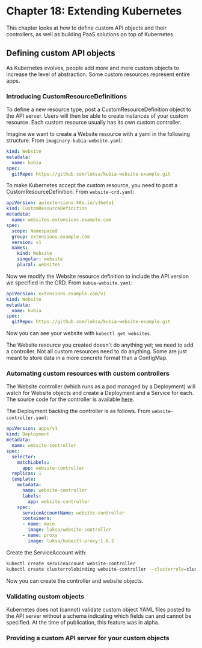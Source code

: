 # Chapter 18: Extending Kubernetes

This chapter looks at how to define custom API objects and their controllers, as well as building PaaS solutions on top of Kubernetes.

## Defining custom API objects

As Kubernetes evolves, people add more and more custom objects to increase the level of abstraction. Some custom resources represent entire apps.

### Introducing CustomResourceDefinitions

To define a new resource type, post a CustomResourceDefinition object to the API server. Users will then be able to create instances of your custom resource. Each custom resource usually has its own custom controller.

Imagine we want to create a Website resource with a yaml in the following structure. From `imaginary-kubia-website.yaml`:

```yaml
kind: Website
metadata:
  name: kubia
spec:
  gitRepo: https://github.com/luksa/kubia-website-example.git
```

To make Kubernetes accept the custom resource, you need to post a CustomResourceDefinition. From `website-crd.yaml`:

```yaml
apiVersion: apiextensions.k8s.io/v1beta1
kind: CustomResourceDefinition
metadata:
  name: websites.extensions.example.com
spec:
  scope: Namespaced
  group: extensions.example.com
  version: v1
  names:
    kind: Website
    singular: website
    plural: websites
```

Now we modify the Website resource definition to include the API version we specified in the CRD. From `kubia-website.yaml`:

```yaml
apiVersion: extensions.example.com/v1
kind: Website
metadata:
  name: kubia
spec:
  gitRepo: https://github.com/luksa/kubia-website-example.git
```

Now you can see your website with `kubectl get websites`.

The Website resource you created doesn't do anything yet; we need to add a controller. Not all custom resources need to do anything. Some are just meant to store data in a more concrete format than a ConfigMap.

### Automating custom resources with custom controllers

The Website controller (which runs as a pod managed by a Deployment) will watch for Website objects and create a Deployment and a Service for each. The source code for the controller is available [here](https://github.com/luksa/k8s-website-controller).

The Deployment backing the controller is as follows. From `website-controller.yaml`:

```yaml
apiVersion: apps/v1
kind: Deployment
metadata:
  name: website-controller
spec:
  selector:
    matchLabels:
      app: website-controller
  replicas: 1
  template:
    metadata:
      name: website-controller
      labels:
        app: website-controller
    spec:
      serviceAccountName: website-controller
      containers:
      - name: main
        image: luksa/website-controller
      - name: proxy
        image: luksa/kubectl-proxy:1.6.2
```

Create the ServiceAccount with:

```bash
kubectl create serviceaccount website-controller
kubectl create clusterrolebinding website-controller --clusterrole=cluster-admin --serviceaccount=default:website-controller
```

Now you can create the controller and website objects.

### Validating custom objects

Kubernetes does not  (cannot) validate custom object YAML files posted to the API server without a schema indicating which fields can and cannot be specified. At the time of publication, this feature was in alpha.

### Providing a custom API server for your custom objects

